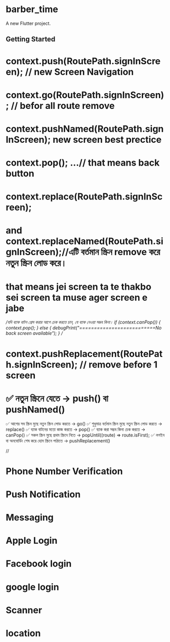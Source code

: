 # barber_time

A new Flutter project.

## Getting Started

# context.push(RoutePath.signInScreen); // new Screen Navigation

# context.go(RoutePath.signInScreen); // befor all route remove

# context.pushNamed(RoutePath.signInScreen); new screen best prectice

# context.pop(); ...// that means back button

# context.replace(RoutePath.signInScreen);

# and  context.replaceNamed(RoutePath.signInScreen);//এটি বর্তমান স্ক্রিন remove করে নতুন স্ক্রিন লোড করে।

# that means jei screen ta te thakbo sei screen ta muse ager screen e jabe


*/যদি ব্যাক বাটন প্রেস করার আগে চেক করতে চান, যে ব্যাক নেওয়া সম্ভব কিনা।
if (context.canPop()) {
context.pop();
} else {
debugPrint("==========================No back screen available");
}
/*

# context.pushReplacement(RoutePath.signInScreen); // remove before 1 screen

# ✅ নতুন স্ক্রিনে যেতে → push() বা pushNamed()
✅ আগের সব স্ক্রিন মুছে নতুন স্ক্রিন লোড করতে → go()
✅ শুধুমাত্র বর্তমান স্ক্রিন মুছে নতুন স্ক্রিন লোড করতে → replace()
✅ ব্যাক বাটনের মতো কাজ করতে → pop()
✅ ব্যাক করা সম্ভব কিনা চেক করতে → canPop()
✅ সকল স্ক্রিন মুছে প্রথম স্ক্রিনে নিতে → popUntil((route) => route.isFirst);
✅ লগইন বা অনবোর্ডিং শেষ করে হোম স্ক্রিনে পাঠাতে → pushReplacement()



//


 # Phone Number Verification
# Push Notification
# Messaging
# Apple Login
# Facebook login
# google login
# Scanner
# location

 
